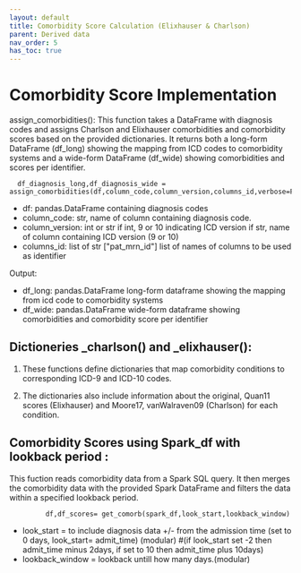 ```yaml
---
layout: default
title: Comorbidity Score Calculation (Elixhauser & Charlson)
parent: Derived data
nav_order: 5
has_toc: true
---
```



# Comorbidity Score Implementation


assign_comorbidities(): This function takes a DataFrame with diagnosis codes and assigns Charlson and Elixhauser comorbidities and comorbidity scores based on the provided dictionaries.
It returns both a long-form DataFrame (df_long) showing the mapping from ICD codes to comorbidity systems and a wide-form DataFrame (df_wide) showing comorbidities and scores per identifier.


      df_diagnosis_long,df_diagnosis_wide = assign_comorbidities(df,column_code,column_version,columns_id,verbose=False)

* df: pandas.DataFrame containing diagnosis codes
* column_code: str, name of column containing diagnosis code.
* column_version: int or str 
        if int, 9 or 10 indicating ICD version
        if str, name of column containing ICD version (9 or 10)
* columns_id: list of str ["pat_mrn_id"]
        list of names of columns to be used as identifier
  
Output:

* df_long: pandas.DataFrame
         long-form dataframe showing the mapping from icd code to comorbidity systems
* df_wide: pandas.DataFrame
        wide-form dataframe showing comorbidities and comorbidity score per identifier



## Dictioneries _charlson() and _elixhauser():


1. These functions define dictionaries that map comorbidity conditions to corresponding ICD-9 and ICD-10 codes.


2. The dictionaries also include information about the original, Quan11 scores (Elixhauser) and Moore17, vanWalraven09 (Charlson) for each condition. 


## Comorbidity Scores using Spark_df with lookback period :

This fuction reads comorbidity data from a Spark SQL query. It then merges the comorbidity data with the provided Spark DataFrame and filters the data within a specified lookback period.
       
             df,df_scores= get_comorb(spark_df,look_start,lookback_window)

* look_start  = to include diagnosis data +/- from the admission time (set to 0 days, look_start= admit_time) (modular) #(if look_start set -2 then admit_time minus 2days, if set to 10 then admit_time plus 10days)
* lookback_window = lookback untill how many days.(modular)

  
